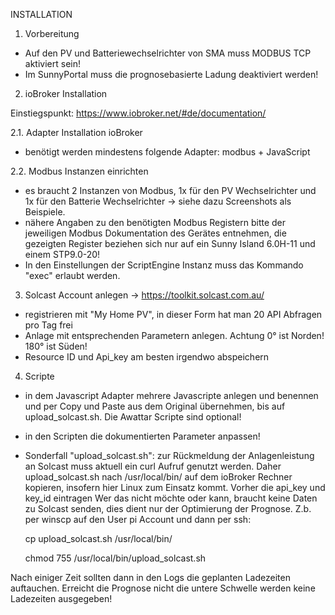 INSTALLATION

1. Vorbereitung
- Auf den PV und Batteriewechselrichter von SMA muss MODBUS TCP aktiviert sein!
- Im SunnyPortal muss die prognosebasierte Ladung deaktiviert werden!

2. ioBroker Installation

Einstiegspunkt: https://www.iobroker.net/#de/documentation/

2.1. Adapter Installation ioBroker
- benötigt werden mindestens folgende Adapter: modbus + JavaScript

2.2. Modbus Instanzen einrichten
- es braucht 2 Instanzen von Modbus, 1x für den PV Wechselrichter und 1x für den Batterie Wechselrichter
-> siehe dazu Screenshots als Beispiele.
- nähere Angaben zu den benötigten Modbus Registern bitte der jeweiligen Modbus Dokumentation des Gerätes entnehmen,
  die gezeigten Register beziehen sich nur auf ein Sunny Island 6.0H-11 und einem STP9.0-20!
- In den Einstellungen der ScriptEngine Instanz muss das Kommando "exec" erlaubt werden.

3. Solcast Account anlegen
-> https://toolkit.solcast.com.au/
- registrieren mit "My Home PV", in dieser Form hat man 20 API Abfragen pro Tag frei
- Anlage mit entsprechenden Parametern anlegen. Achtung 0° ist Norden! 180° ist Süden!
- Resource ID und Api_key am besten irgendwo abspeichern

4. Scripte
- in dem Javascript Adapter mehrere Javascripte anlegen und benennen und per Copy und Paste aus dem Original übernehmen, 
  bis auf upload_solcast.sh. Die Awattar Scripte sind optional!
- in den Scripten die dokumentierten Parameter anpassen!
- Sonderfall "upload_solcast.sh": zur Rückmeldung der Anlagenleistung an Solcast muss aktuell ein curl Aufruf genutzt werden. 
  Daher upload_solcast.sh nach /usr/local/bin/ auf dem ioBroker Rechner kopieren, insofern hier Linux zum Einsatz kommt. 
  Vorher die api_key und key_id eintragen
  Wer das nicht möchte oder kann, braucht keine Daten zu Solcast senden, dies dient nur der Optimierung der Prognose.
  Z.b. per winscp auf den User pi Account und dann per ssh: 
  
  cp upload_solcast.sh /usr/local/bin/
 
  chmod 755 /usr/local/bin/upload_solcast.sh

Nach einiger Zeit sollten dann in den Logs die geplanten Ladezeiten auftauchen. Erreicht die Prognose nicht die untere Schwelle 
werden keine Ladezeiten ausgegeben!
